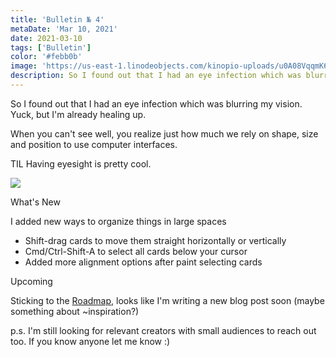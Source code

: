 ```yaml
---
title: 'Bulletin № 4'
metaDate: 'Mar 10, 2021'
date: 2021-03-10
tags: ['Bulletin']
color: '#febb0b'
image: 'https://us-east-1.linodeobjects.com/kinopio-uploads/u0A08VqqmK6CXPbGdbenX/original-db4687974297da479bfefa315ad6bdb0.png'
description: So I found out that I had an eye infection which was blurring my vision. Yuck, but I'm already healing up.
---
```


<p>
  So I found out that I had an eye infection which was blurring my vision. Yuck, but I'm already healing up.
</p>
<p>
  When you can't see well, you realize just how much we rely on shape, size and position to use computer interfaces.
</p>
<p>
  TIL Having eyesight is pretty cool.
</p>
<p>
    <img src="https://us-east-1.linodeobjects.com/kinopio-uploads/u0A08VqqmK6CXPbGdbenX/original-db4687974297da479bfefa315ad6bdb0.png"/>
</p>

<p>
  <span class="badge info">What's New</span>
</p>
<!-- 🛶 -->
<p>
  I added new ways to organize things in large spaces
  <ul>
    <li>
      Shift-drag cards to move them straight horizontally or vertically
    </li>
    <li>
      Cmd/Ctrl-Shift-A to select all cards below your cursor
    </li>
    <li>
      Added more alignment options after paint selecting cards
    </li>
  </ul>
</p>

<p>
  <span class="badge info">Upcoming</span>
</p>
  <!-- 🛶 -->
<p>
  Sticking to the
  <a href="https://kinopio.club/-kinopio-roadmap-6TRE21gchHI7alHLuwzd5">Roadmap</a>, looks like I'm writing a new blog post soon (maybe something about ~inspiration?)
</p>
<p>
  p.s. I'm still looking for relevant creators with small audiences to reach out too. If you know anyone let me know :)

  <!--  After that,
  starting work on improving kinopio on mobile, and possibly paving the way for a native iOS app -->
</p>
